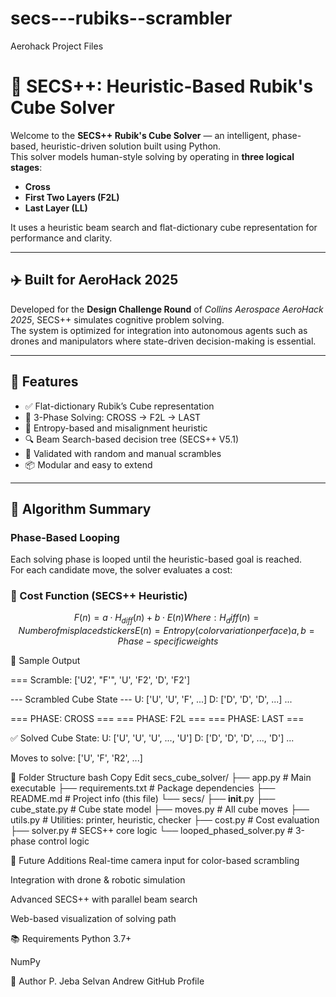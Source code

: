 # secs---rubiks--scrambler
Aerohack Project Files 
# 🧠 SECS++: Heuristic-Based Rubik's Cube Solver

Welcome to the **SECS++ Rubik's Cube Solver** — an intelligent, phase-based, heuristic-driven solution built using Python.  
This solver models human-style solving by operating in **three logical stages**:
- **Cross**
- **First Two Layers (F2L)**
- **Last Layer (LL)**

It uses a heuristic beam search and flat-dictionary cube representation for performance and clarity.

---

## ✈️ Built for AeroHack 2025

Developed for the **Design Challenge Round** of *Collins Aerospace AeroHack 2025*, SECS++ simulates cognitive problem solving.  
The system is optimized for integration into autonomous agents such as drones and manipulators where state-driven decision-making is essential.

---

## 🔧 Features

- ✅ Flat-dictionary Rubik’s Cube representation
- 🔁 3-Phase Solving: CROSS → F2L → LAST
- 🧠 Entropy-based and misalignment heuristic
- 🔍 Beam Search-based decision tree (SECS++ V5.1)
- 🧪 Validated with random and manual scrambles
- 📦 Modular and easy to extend

---

## 📐 Algorithm Summary

### Phase-Based Looping
Each solving phase is looped until the heuristic-based goal is reached.  
For each candidate move, the solver evaluates a cost:

### 🎯 Cost Function (SECS++ Heuristic)
```math
F(n) = a ⋅ H_{diff}(n) + b ⋅ E(n)


Where:

H_diff(n) = Number of misplaced stickers

E(n) = Entropy (color variation per face)

a, b = Phase-specific weights

```
🧪 Sample Output

=== Scramble: ['U2', "F'", 'U', 'F2', 'D', 'F2']

--- Scrambled Cube State ---
U: ['U', 'U', 'F', ...]
D: ['D', 'D', 'D', ...]
...

=== PHASE: CROSS ===
=== PHASE: F2L ===
=== PHASE: LAST ===

✅ Solved Cube State:
U: ['U', 'U', 'U', ..., 'U']
D: ['D', 'D', 'D', ..., 'D']
...

Moves to solve: ['U', 'F', 'R2', ...]

📁 Folder Structure
bash
Copy
Edit
secs_cube_solver/
├── app.py                       # Main executable
├── requirements.txt             # Package dependencies
├── README.md                    # Project info (this file)
└── secs/
    ├── __init__.py
    ├── cube_state.py            # Cube state model
    ├── moves.py                 # All cube moves
    ├── utils.py                 # Utilities: printer, heuristic, checker
    ├── cost.py                  # Cost evaluation
    ├── solver.py                # SECS++ core logic
    └── looped_phased_solver.py # 3-phase control logic


🌟 Future Additions
Real-time camera input for color-based scrambling

Integration with drone & robotic simulation

Advanced SECS++ with parallel beam search

Web-based visualization of solving path


📚 Requirements
Python 3.7+

NumPy

🧠 Author
P. Jeba Selvan Andrew
GitHub Profile



